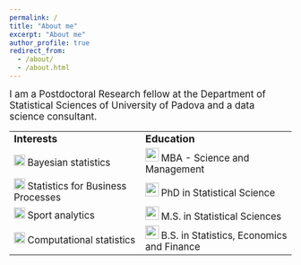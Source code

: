 ```yaml
---
permalink: /
title: "About me"
excerpt: "About me"
author_profile: true
redirect_from: 
  - /about/
  - /about.html
---
```

<font style="font-size:17px">
I am a Postdoctoral Research fellow at the Department of Statistical Sciences of University of Padova and a data science consultant. 
</font>

<br>

<table border="0">
 <tr>
    <td><b style="font-size:18px">Interests</b></td>
    <td><b style="font-size:18px">Education</b></td>
 </tr>
   <tr>
 <td><img src="../images/index.png" width="20"> <font style="font-size:17px"> Bayesian statistics </font></td>
 <td><img src="../images/49944.png" width="24">  <font style="font-size:17px">  MBA - Science and Management </font></td>
 </tr>
 <tr>
    <td><img src="../images/index.png" width="20">  <font style="font-size:17px">  Statistics for Business Processes </font></td>
    <td> <img src="../images/49944.png" width="24">  <font style="font-size:17px">  PhD in Statistical Science</font></td>
 </tr>
 <tr>
    <td><img src="../images/index.png" width="20">  <font style="font-size:17px">  Sport analytics </font></td>
    <td><img src="../images/49944.png" width="24">  <font style="font-size:17px">  M.S. in Statistical Sciences</font></td>
 </tr>
 <tr>
    <td><img src="../images/index.png" width="20">  <font style="font-size:17px"> Computational statistics </font></td>
    <td><img src="../images/49944.png" width="24">  <font style="font-size:17px"> B.S. in Statistics, Economics and Finance</font></td>
 </tr>
</table>
